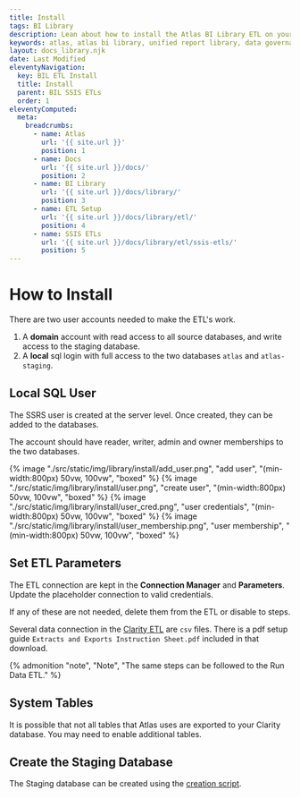 ```yaml
---
title: Install
tags: BI Library
description: Lean about how to install the Atlas BI Library ETL on your SSIS server. Installation is done through Visual Studio.
keywords: atlas, atlas bi library, unified report library, data governance, database, etl, install, ssis, visual studio
layout: docs_library.njk
date: Last Modified
eleventyNavigation:
  key: BIL ETL Install
  title: Install
  parent: BIL SSIS ETLs
  order: 1
eleventyComputed:
  meta:
    breadcrumbs:
      - name: Atlas
        url: '{{ site.url }}'
        position: 1
      - name: Docs
        url: '{{ site.url }}/docs/'
        position: 2
      - name: BI Library
        url: '{{ site.url }}/docs/library/'
        position: 3
      - name: ETL Setup
        url: '{{ site.url }}/docs/library/etl/'
        position: 4
      - name: SSIS ETLs
        url: '{{ site.url }}/docs/library/etl/ssis-etls/'
        position: 5
---
```


# How to Install

There are two user accounts needed to make the ETL's work.

1. A **domain** account with read access to all source databases, and write access to the staging database.
2. A **local** sql login with full access to the two databases `atlas` and `atlas-staging`.

## Local SQL User

The SSRS user is created at the server level. Once created, they can be added to the databases.

The account should have reader, writer, admin and owner memberships to the two databases.

{% image "./src/static/img/library/install/add_user.png", "add user", "(min-width:800px) 50vw, 100vw", "boxed" %}
{% image "./src/static/img/library/install/user.png", "create user", "(min-width:800px) 50vw, 100vw", "boxed" %}
{% image "./src/static/img/library/install/user_cred.png", "user credentials", "(min-width:800px) 50vw, 100vw", "boxed" %}
{% image "./src/static/img/library/install/user_membership.png", "user membership", "(min-width:800px) 50vw, 100vw", "boxed" %}

## Set ETL Parameters

The ETL connection are kept in the **Connection Manager** and **Parameters**. Update the placeholder connection to valid credentials.

If any of these are not needed, delete them from the ETL or disable to steps.

Several data connection in the [Clarity ETL](https://datahandbook.epic.com/Reports/Details/9000648) are `csv` files. There is a pdf setup guide `Extracts and Exports Instruction Sheet.pdf` included in that download.

{% admonition
   "note",
   "Note",
   "The same steps can be followed to the Run Data ETL."
%}

## System Tables

It is possible that not all tables that Atlas uses are exported to your Clarity database. You may need to enable additional tables.

## Create the Staging Database

The Staging database can be created using the [creation script](https://github.com/atlas-bi/atlas-bi-library-etl/blob/master/atlas_staging_creation_script.sql).
